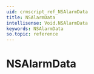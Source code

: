```yaml
---
uid: crmscript_ref_NSAlarmData
title: NSAlarmData
intellisense: Void.NSAlarmData
keywords: NSAlarmData
so.topic: reference
---
```


# NSAlarmData
